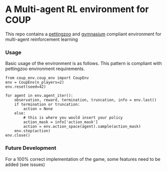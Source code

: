 # A Multi-agent RL environment for COUP

This repo contains a [pettingzoo](https://pettingzoo.farama.org/index.html) and [gymnasium](https://gymnasium.farama.org) compliant environment for multi-agent reinforcement learning

### Usage

Basic usage of the environment is as follows. This pattern is compliant with pettingzoo environment requirements.

```
from coup_env.coup_env import CoupEnv
env = CoupEnv(n_players=2)
env.reset(seed=42)

for agent in env.agent_iter():
    observation, reward, termination, truncation, info = env.last()
    if termination or truncation:
        action = None
    else:
        # this is where you would insert your policy
        action_mask = info['action_mask']
        action = env.action_space(agent).sample(action_mask) 
    env.step(action)
env.close()
```

### Future Development

For a 100% correct implementation of the game, some features need to be added (see issues)

